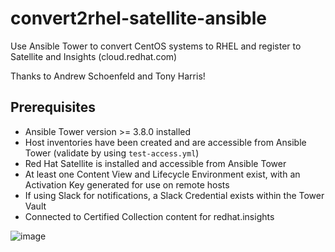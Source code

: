# convert2rhel-satellite-ansible
Use Ansible Tower to convert CentOS systems to RHEL and register to Satellite and Insights (cloud.redhat.com)

Thanks to Andrew Schoenfeld and Tony Harris!


## Prerequisites
- Ansible Tower version >= 3.8.0 installed
- Host inventories have been created and are accessible from Ansible Tower (validate by using `test-access.yml`)
- Red Hat Satellite is installed and accessible from Ansible Tower
- At least one Content View and Lifecycle Environment exist, with an Activation Key generated for use on remote hosts
- If using Slack for notifications, a Slack Credential exists within the Tower Vault
- Connected to Certified Collection content for redhat.insights 


![image](https://user-images.githubusercontent.com/17077661/120847792-d2be9080-c528-11eb-9a42-c950f77a731a.png)
